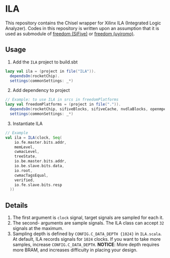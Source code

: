 # ILA
This repository contains the Chisel wrapper for Xilinx ILA (Integrated Logic Analyzer).
Codes in this repository is written upon an assumption that it is used as submodule of [freedom (SiFive)](https://github.com/sifive/freedom) or [freedom (uyiromo)](https://github.com/uyiromo/freedom).

## Usage
1. Add the `ILA` project to build.sbt
```scala
lazy val ila = (project in file("ILA")).
  dependsOn(rocketChip).
  settings(commonSettings: _*)
```

2. Add dependency to project
```scala
// Example: to use ILA in srcs in freedomPlatforms
lazy val freedomPlatforms = (project in file(".")).
  dependsOn(rocketChip, sifiveBlocks, sifiveCache, nvdlaBlocks, openmpe, fpgaShells).
  settings(commonSettings: _*)
```

3. Instantiate ILA
```scala
// Example
val ila = ILA(clock, Seq(
    io.fe.master.bits.addr,
    memLevel,
    cwmacLevel,
    treeState,
    io.be.master.bits.addr,
    io.be.slave.bits.data,
    io.root,
    cwmacTagsEqual,
    verified,
    io.fe.slave.bits.resp
  ))
```

## Details
1. The first argument is `clock` signal, target signals are sampled for each it.
2. The second- arguments are sample signals. The ILA class can accept `32` signals at the maximum.
3. Sampling depth is defined by `CONFIG.C_DATA_DEPTH {1024}` in `ILA.scala`.
  At default, ILA records signals for `1024` clocks.
  If you want to take more samples, increase `CONFIG.C_DATA_DEPTH`.
  **NOTICE**: More depth requires more BRAM, and increases difficulty in placing your design.


















